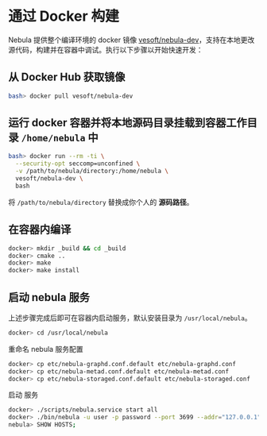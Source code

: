 # 通过 Docker 构建

Nebula 提供整个编译环境的 docker 镜像 [vesoft/nebula-dev](https://hub.docker.com/r/vesoft/nebula-dev)，支持在本地更改源代码，构建并在容器中调试。执行以下步骤以开始快速开发：

## 从 Docker Hub 获取镜像

```bash
bash> docker pull vesoft/nebula-dev
```

## 运行 docker 容器并将本地源码目录挂载到容器工作目录 `/home/nebula` 中

```bash
bash> docker run --rm -ti \
  --security-opt seccomp=unconfined \
  -v /path/to/nebula/directory:/home/nebula \
  vesoft/nebula-dev \
  bash
```

将 `/path/to/nebula/directory` 替换成你个人的 **源码路径**。

## 在容器内编译

```bash
docker> mkdir _build && cd _build
docker> cmake ..
docker> make
docker> make install
```

## 启动 nebula 服务

上述步骤完成后即可在容器内启动服务，默认安装目录为 `/usr/local/nebula`。

```bash
docker> cd /usr/local/nebula
```

重命名 nebula 服务配置

```bash
docker> cp etc/nebula-graphd.conf.default etc/nebula-graphd.conf
docker> cp etc/nebula-metad.conf.default etc/nebula-metad.conf
docker> cp etc/nebula-storaged.conf.default etc/nebula-storaged.conf
```

启动 服务

```bash
docker> ./scripts/nebula.service start all
docker> ./bin/nebula -u user -p password --port 3699 --addr="127.0.0.1"
nebula> SHOW HOSTS;
```
